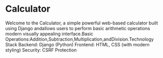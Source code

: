 # Calculator
Welcome to the Calculator, a simple powerful web-based calculator built using Django andallows users to perform basic arithmetic operations modern visually appealing interface.Basic Operations:Addition,Subtraction,Multiplication,andDivision.Technology Stack Backend: Django (Python) Frontend: HTML, CSS (with modern styling) Security: CSRF Protection

